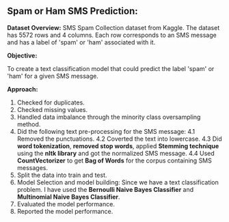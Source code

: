 ## Spam or Ham SMS Prediction:

**Dataset Overview:**
SMS Spam Collection dataset from Kaggle. The dataset has 5572 rows and 4 columns. Each row corresponds to an SMS message and has a label of 'spam' or 'ham' associated with it.

**Objective:**

To create a text classification model that could predict the label 'spam' or 'ham' for a given SMS message.

**Approach:**

1. Checked for duplicates.
2. Checked missing values.
3. Handled data imbalance through the minority class oversampling method.
4. Did the following text pre-processing for the SMS message: 
    4.1 Removed the punctuations.
    4.2 Coverted the text into lowercase.
    4.3 Did **word tokenization**, **removed stop words**, applied 
    **Stemming technique** using the **nltk library** and got the normalized 
    SMS message.
    4.4 Used **CountVectorizer** to get **Bag of Words** for the corpus containing SMS messages.
5. Split the data into train and test.
6. Model Selection and model building: Since we have a text classification problem. I have used the **Bernoulli Naive Bayes Classifier** and **Multinomial Naive Bayes Classifier**.
7. Evaluated the model performance.
8. Reported the model performance.